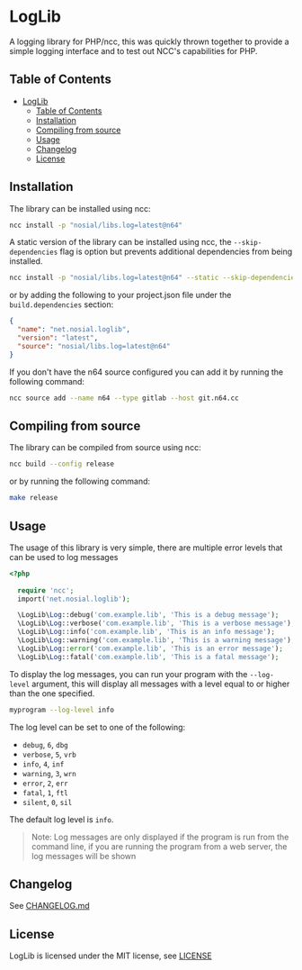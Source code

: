 # LogLib

A logging library for PHP/ncc, this was quickly thrown together to provide a simple logging interface and to test out 
NCC's capabilities for PHP.

## Table of Contents

<!-- TOC -->
* [LogLib](#loglib)
  * [Table of Contents](#table-of-contents)
  * [Installation](#installation)
  * [Compiling from source](#compiling-from-source)
  * [Usage](#usage)
  * [Changelog](#changelog)
  * [License](#license)
<!-- TOC -->


## Installation

The library can be installed using ncc:

```bash
ncc install -p "nosial/libs.log=latest@n64"
```

A static version of the library can be installed using ncc, the `--skip-dependencies` flag is option but prevents
additional dependencies from being installed.

```bash
ncc install -p "nosial/libs.log=latest@n64" --static --skip-dependencies
```

or by adding the following to your project.json file under the `build.dependencies` section:

```json
{
  "name": "net.nosial.loglib",
  "version": "latest",
  "source": "nosial/libs.log=latest@n64"
}
```

If you don't have the n64 source configured you can add it by running the following command:

```bash
ncc source add --name n64 --type gitlab --host git.n64.cc
```

## Compiling from source

The library can be compiled from source using ncc:

```bash
ncc build --config release
```

or by running the following command:

```bash
make release
```


## Usage

The usage of this library is very simple, there are multiple error levels that can be used to log messages

```php
<?php
  
  require 'ncc';
  import('net.nosial.loglib');

  \LogLib\Log::debug('com.example.lib', 'This is a debug message');
  \LogLib\Log::verbose('com.example.lib', 'This is a verbose message');
  \LogLib\Log::info('com.example.lib', 'This is an info message');
  \LogLib\Log::warning('com.example.lib', 'This is a warning message');
  \LogLib\Log::error('com.example.lib', 'This is an error message');
  \LogLib\Log::fatal('com.example.lib', 'This is a fatal message');

```

To display the log messages, you can run your program with the `--log-level` argument, this will display all messages
with a level equal to or higher than the one specified.

```bash
myprogram --log-level info
```

The log level can be set to one of the following:

* `debug`, `6`, `dbg`
* `verbose`, `5`, `vrb`
* `info`, `4`, `inf`
* `warning`, `3`, `wrn`
* `error`, `2`, `err`
* `fatal`, `1`, `ftl`
* `silent`, `0`, `sil`

The default log level is `info`.

 > Note: Log messages are only displayed if the program is run from the command line, if you are running the program
 > from a web server, the log messages will be shown
 

## Changelog

See [CHANGELOG.md](CHANGELOG.md)

## License

LogLib is licensed under the MIT license, see [LICENSE](LICENSE)
